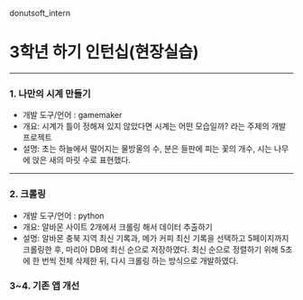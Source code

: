 donutsoft_intern
# 3학년 하기 인턴십(현장실습)
---
### 1. 나만의 시계 만들기
- 개발 도구/언어 : gamemaker
- 개요: 시계가 틀이 정해져 있지 않았다면 시계는 어떤 모습일까? 라는 주제의 개발 프로젝트
- 설명: 초는 하늘에서 떨어지는 물방울의 수, 분은 들판에 피는 꽃의 개수, 시는 나무에 앉은 새의 마릿 수로 표현했다.

---
### 2. 크롤링
- 개발 도구/언어 : python
- 개요: 알바몬 사이트 2개에서 크롤링 해서 데이터 추출하기
- 설명: 알바몬 충북 지역 최신 기록과, 메가 커피 최신 기록을 선택하고 5페이지까지 크롤링한 후, 마리아 DB에 최신 순으로 저장하였다.
최신 순으로 정렬하기 위해 5초에 한 번씩 전체 삭제한 뒤, 다시 크롤링 하는 방식으로 개발하였다.

### 3~4. 기존 앱 개선
